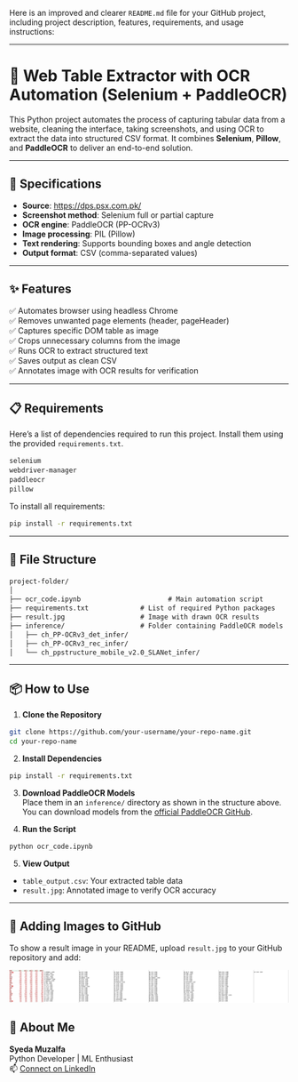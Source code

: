 Here is an improved and clearer `README.md` file for your GitHub project, including project description, features, requirements, and usage instructions:

---

# 🧾 Web Table Extractor with OCR Automation (Selenium + PaddleOCR)

This Python project automates the process of capturing tabular data from a website, cleaning the interface, taking screenshots, and using OCR to extract the data into structured CSV format. It combines **Selenium**, **Pillow**, and **PaddleOCR** to deliver an end-to-end solution.

---

## 🔧 Specifications

- **Source**: https://dps.psx.com.pk/  
- **Screenshot method**: Selenium full or partial capture
- **OCR engine**: PaddleOCR (PP-OCRv3)
- **Image processing**: PIL (Pillow)
- **Text rendering**: Supports bounding boxes and angle detection
- **Output format**: CSV (comma-separated values)

---

## ✨ Features

✅ Automates browser using headless Chrome  
✅ Removes unwanted page elements (header, pageHeader)  
✅ Captures specific DOM table as image  
✅ Crops unnecessary columns from the image  
✅ Runs OCR to extract structured text  
✅ Saves output as clean CSV  
✅ Annotates image with OCR results for verification  

---

## 📋 Requirements

Here’s a list of dependencies required to run this project. Install them using the provided `requirements.txt`.

```txt
selenium
webdriver-manager
paddleocr
pillow
```

To install all requirements:

```bash
pip install -r requirements.txt
```

---

## 📁 File Structure

```
project-folder/
│
├── ocr_code.ipynb                      # Main automation script
├── requirements.txt             # List of required Python packages
├── result.jpg                   # Image with drawn OCR results           
├── inference/                   # Folder containing PaddleOCR models
│   ├── ch_PP-OCRv3_det_infer/
│   ├── ch_PP-OCRv3_rec_infer/
│   └── ch_ppstructure_mobile_v2.0_SLANet_infer/
```

---

## 📦 How to Use

1. **Clone the Repository**
```bash
git clone https://github.com/your-username/your-repo-name.git
cd your-repo-name
```

2. **Install Dependencies**
```bash
pip install -r requirements.txt
```

3. **Download PaddleOCR Models**  
Place them in an `inference/` directory as shown in the structure above. You can download models from the [official PaddleOCR GitHub](https://github.com/PaddlePaddle/PaddleOCR).

4. **Run the Script**
```bash
python ocr_code.ipynb 
```

5. **View Output**
- `table_output.csv`: Your extracted table data
- `result.jpg`: Annotated image to verify OCR accuracy

---

## 📸 Adding Images to GitHub

To show a result image in your README, upload `result.jpg` to your GitHub repository and add:


![OCR Result](result.jpg)


## 👤 About Me

**Syeda Muzalfa**  
Python Developer | ML Enthusiast  
📫 [Connect on LinkedIn](in/muzalfa-feroz-49572422b)

